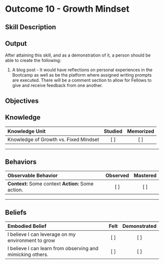# Outcome 10 - Growth Mindset

**Skill Description**
----------



**Output**
----------
After attaining this skill, and as a demonstration of it, a person should be able to create the following:

1. A blog post - It would have reflections on personal experiences in the Bootcamp as well as be the platform where assigned writing prompts are executed. There will be a comment section to allow for Fellows to give and receive feedback from one another.


**Objectives**
----------

## **Knowledge**


| Knowledge Unit   |      Studied      | Memorized |
|:-------------|:------------------:|:--------:|
| Knowledge of Growth vs. Fixed Mindset | [ ] |    [ ] |


----------


## **Behaviors**


| Observable Behavior   |      Observed      | Mastered |
|:-------------|:------------------:|:--------:|
| **Context:**  Some context **Action:** Some action. | [ ] |    [ ] |

----------


## **Beliefs**


| Embodied Belief   |      Felt      | Demonstrated |
|:-------------|:------------------:|:--------:|
| I believe I can leverage on my environment to grow |   [ ]   |   [ ] |
| I believe I can learn from observing and mimicking others.|   [ ]   |   [ ] |

